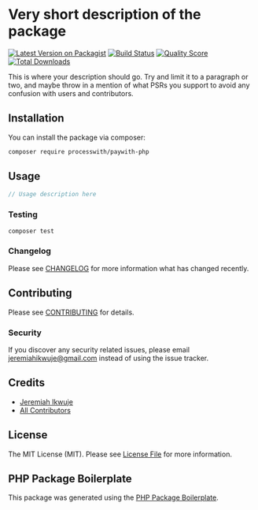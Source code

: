# Very short description of the package

[![Latest Version on Packagist](https://img.shields.io/packagist/v/processwith/paywith-php.svg?style=flat-square)](https://packagist.org/packages/processwith/paywith-php)
[![Build Status](https://img.shields.io/travis/processwith/paywith-php/master.svg?style=flat-square)](https://travis-ci.org/processwith/paywith-php)
[![Quality Score](https://img.shields.io/scrutinizer/g/processwith/paywith-php.svg?style=flat-square)](https://scrutinizer-ci.com/g/processwith/paywith-php)
[![Total Downloads](https://img.shields.io/packagist/dt/processwith/paywith-php.svg?style=flat-square)](https://packagist.org/packages/processwith/paywith-php)

This is where your description should go. Try and limit it to a paragraph or two, and maybe throw in a mention of what PSRs you support to avoid any confusion with users and contributors.

## Installation

You can install the package via composer:

```bash
composer require processwith/paywith-php
```

## Usage

``` php
// Usage description here
```

### Testing

``` bash
composer test
```

### Changelog

Please see [CHANGELOG](CHANGELOG.md) for more information what has changed recently.

## Contributing

Please see [CONTRIBUTING](CONTRIBUTING.md) for details.

### Security

If you discover any security related issues, please email jeremiahikwuje@gmail.com instead of using the issue tracker.

## Credits

- [Jeremiah Ikwuje](https://github.com/processwith)
- [All Contributors](../../contributors)

## License

The MIT License (MIT). Please see [License File](LICENSE.md) for more information.

## PHP Package Boilerplate

This package was generated using the [PHP Package Boilerplate](https://laravelpackageboilerplate.com).